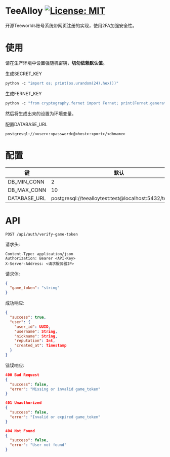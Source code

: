 TeeAlloy
[![License: MIT](https://img.shields.io/badge/License-MIT-yellow.svg)](LICENSE)
========
开源Teeworlds账号系统带网页注册的实现，使用2FA加强安全性。

# 使用

请在生产环境中设置强随机密钥，**切勿依赖默认值**。

生成SECRET_KEY
```python
python -c "import os; print(os.urandom(24).hex())"
```

生成FERNET_KEY
```python
python -c "from cryptography.fernet import Fernet; print(Fernet.generate_key().decode())"
```
然后将生成出来的设置为环境变量。

配置DATABASE_URL
```
postgresql://<user>:<password>@<host>:<port>/<dbname>
```

# 配置
| 键 | 默认 |
| ---- | ---- |
| DB_MIN_CONN | 2 |
| DB_MAX_CONN | 10 |
| DATABASE_URL | postgresql://teealloytest:test@localhost:5432/teealloydb |

# API
```
POST /api/auth/verify-game-token
```
请求头:
```
Content-Type: application/json
Authorization: Bearer <API-Key>
X-Server-Address: <请求服务器IP>
```
请求体:
```json
{
  "game_token": "string"
}
```
成功响应:
```json
{
  "success": true,
  "user": {
    "user_id": UUID,
    "username": String,
    "nickname": String,
    "reputation": Int,
    "created_at": Timestamp
  }
}
```

错误响应:
```json
400 Bad Request
{
  "success": false,
  "error": "Missing or invalid game_token"
}

401 Unauthorized
{
  "success": false,
  "error": "Invalid or expired game_token"
}

404 Not Found
{
  "success": false,
  "error": "User not found"
}
```
